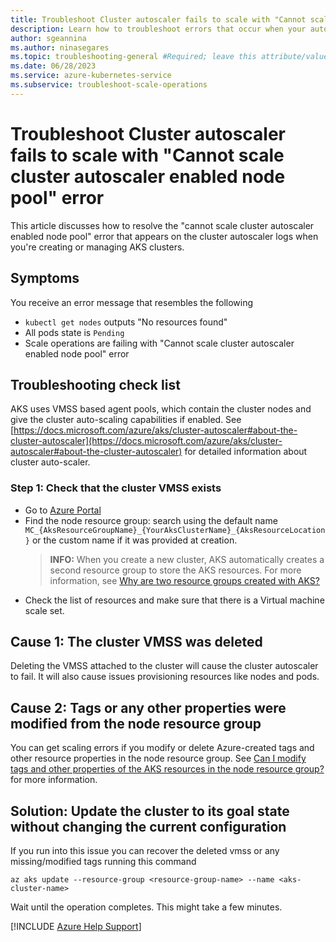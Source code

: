 ```yaml
---
title: Troubleshoot Cluster autoscaler fails to scale with "Cannot scale cluster autoscaler enabled node pool" error.
description: Learn how to troubleshoot errors that occur when your autoscaler isn't scaling up or down.
author: sgeannina
ms.author: ninasegares
ms.topic: troubleshooting-general #Required; leave this attribute/value as-is.
ms.date: 06/28/2023
ms.service: azure-kubernetes-service
ms.subservice: troubleshoot-scale-operations
---
```



# Troubleshoot Cluster autoscaler fails to scale with "Cannot scale cluster autoscaler enabled node pool" error

This article discusses how to resolve the "cannot scale cluster autoscaler enabled node pool" error that appears on the cluster autoscaler logs when you're creating or managing AKS clusters.

## Symptoms

You receive an error message that resembles the following

* `kubectl get nodes` outputs "No resources found"
* All pods state is `Pending`
* Scale operations are failing with "Cannot scale cluster autoscaler enabled node pool" error

## Troubleshooting check list

AKS uses VMSS based agent pools, which contain the cluster nodes and give the cluster auto-scaling capabilities if enabled. See [https://docs.microsoft.com/azure/aks/cluster-autoscaler#about-the-cluster-autoscaler](https://docs.microsoft.com/azure/aks/cluster-autoscaler#about-the-cluster-autoscaler) for detailed information about cluster auto-scaler.

### Step 1: Check that the cluster VMSS exists

* Go to [Azure Portal](https://portal.azure.com)
* Find the node resource group: search using the default name `MC_{AksResourceGroupName}_{YourAksClusterName}_{AksResourceLocation}` or the custom name if it was provided at creation.
  > **INFO:** When you create a new cluster, AKS automatically creates a second resource group to store the AKS resources. For more information, see [Why are two resource groups created with AKS?](https://learn.microsoft.com/azure/aks/faq#why-are-two-resource-groups-created-with-aks)
* Check the list of resources and make sure that there is a Virtual machine scale set.

## Cause 1: The cluster VMSS was deleted

Deleting the VMSS attached to the cluster will cause the cluster autoscaler to fail. It will also cause issues provisioning resources like nodes and pods.

## Cause 2: Tags or any other properties were modified from the node resource group

You can get scaling errors if you modify or delete Azure-created tags and other resource properties in the node resource group. See [Can I modify tags and other properties of the AKS resources in the node resource group?](https://learn.microsoft.com/azure/aks/faq#can-i-modify-tags-and-other-properties-of-the-aks-resources-in-the-node-resource-group) for more information.

## Solution: Update the cluster to its goal state without changing the current configuration

If you run into this issue you can recover the deleted vmss or any missing/modified tags running this command

```azurecli
az aks update --resource-group <resource-group-name> --name <aks-cluster-name>
```

Wait until the operation completes. This might take a few minutes.

[!INCLUDE [Azure Help Support](../../includes/azure-help-support.md)]
